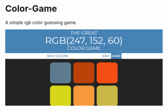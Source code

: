 # Color-Game
A simple rgb color guessing game.

![Image](https://github.com/reveurguy/Color-Game/blob/master/Screenshot%20(155).png?raw=true)
